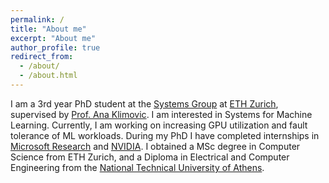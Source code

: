 ```yaml
---
permalink: /
title: "About me"
excerpt: "About me"
author_profile: true
redirect_from:
  - /about/
  - /about.html
---
```


I am a 3rd year PhD student at the [Systems Group](https://systems.ethz.ch/) at [ETH Zurich](https://ethz.ch/en.html), supervised by [Prof. Ana Klimovic](https://anakli.inf.ethz.ch/). I am interested in Systems for Machine Learning. Currently, I am working on increasing GPU utilization and fault tolerance of ML workloads. During my PhD I have completed internships in [Microsoft Research](https://www.microsoft.com/en-us/research/lab/microsoft-research-redmond/) and [NVIDIA](https://www.nvidia.com/en-us/about-nvidia/#About%20Us). I obtained a MSc degree in Computer Science from ETH Zurich, and a Diploma in Electrical and Computer Engineering from the [National Technical University of Athens](https://www.ece.ntua.gr/en).